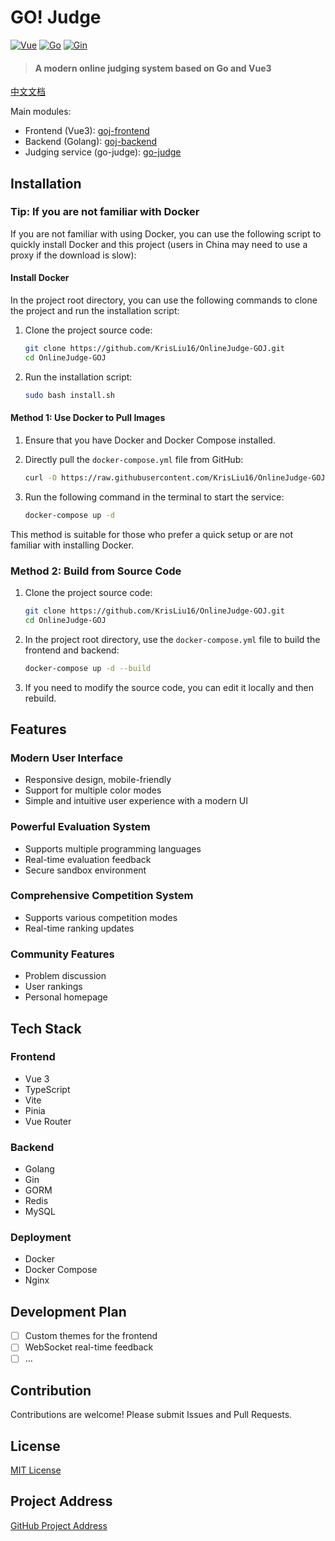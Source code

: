 # GO! Judge

[![Vue](https://img.shields.io/badge/vue-3.3.4-brightgreen.svg?style=flat-square)](https://vuejs.org/)
[![Go](https://img.shields.io/badge/go-1.22-blue.svg?style=flat-square)](https://golang.org/)
[![Gin](https://img.shields.io/badge/gin-1.9.1-blue.svg?style=flat-square)](https://gin-gonic.com/)

> #### A modern online judging system based on Go and Vue3

[中文文档](README.md)

Main modules:

- Frontend (Vue3): [goj-frontend](https://github.com/KrisLiu16/OnlineJudge-GOJ/tree/main/goj-frontend)
- Backend (Golang): [goj-backend](https://github.com/KrisLiu16/OnlineJudge-GOJ/tree/main/goj-backend)
- Judging service (go-judge): [go-judge](https://github.com/criyle/go-judge)

## Installation

### Tip: If you are not familiar with Docker

If you are not familiar with using Docker, you can use the following script to quickly install Docker and this project (users in China may need to use a proxy if the download is slow):

#### Install Docker

In the project root directory, you can use the following commands to clone the project and run the installation script:

1. Clone the project source code:

   ```bash
   git clone https://github.com/KrisLiu16/OnlineJudge-GOJ.git
   cd OnlineJudge-GOJ
   ```

2. Run the installation script:

   ```bash
   sudo bash install.sh
   ```

#### Method 1: Use Docker to Pull Images

1. Ensure that you have Docker and Docker Compose installed.
2. Directly pull the `docker-compose.yml` file from GitHub:

   ```bash
   curl -O https://raw.githubusercontent.com/KrisLiu16/OnlineJudge-GOJ/main/docker/docker-compose.yml
   ```

3. Run the following command in the terminal to start the service:

   ```bash
   docker-compose up -d
   ```

This method is suitable for those who prefer a quick setup or are not familiar with installing Docker.

### Method 2: Build from Source Code

1. Clone the project source code:

   ```bash
   git clone https://github.com/KrisLiu16/OnlineJudge-GOJ.git
   cd OnlineJudge-GOJ
   ```

2. In the project root directory, use the `docker-compose.yml` file to build the frontend and backend:

   ```bash
   docker-compose up -d --build
   ```

3. If you need to modify the source code, you can edit it locally and then rebuild.

## Features

### Modern User Interface
- Responsive design, mobile-friendly
- Support for multiple color modes
- Simple and intuitive user experience with a modern UI

### Powerful Evaluation System
- Supports multiple programming languages
- Real-time evaluation feedback
- Secure sandbox environment

### Comprehensive Competition System
- Supports various competition modes
- Real-time ranking updates

### Community Features
- Problem discussion
- User rankings
- Personal homepage

## Tech Stack

### Frontend
- Vue 3
- TypeScript
- Vite
- Pinia
- Vue Router

### Backend
- Golang
- Gin
- GORM
- Redis
- MySQL

### Deployment
- Docker
- Docker Compose
- Nginx

## Development Plan

- [ ] Custom themes for the frontend
- [ ] WebSocket real-time feedback
- [ ] ...

## Contribution

Contributions are welcome! Please submit Issues and Pull Requests.

## License

[MIT License](LICENSE)

## Project Address

[GitHub Project Address](https://github.com/KrisLiu16/OnlineJudge-GOJ)
